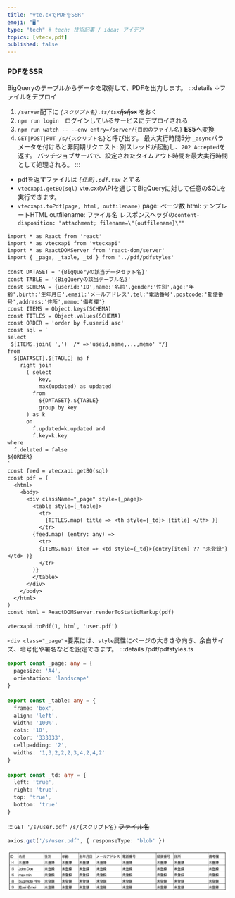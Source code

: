 ```yaml
---
title: "vte.cxでPDFをSSR"
emoji: "🖥"
type: "tech" # tech: 技術記事 / idea: アイデア
topics: [vtecx,pdf]
published: false
---
```

### PDFをSSR
BigQueryのテーブルからデータを取得して、PDFを出力します。
:::details ↓ファイルをデプロイ
1. `/server`配下に *`{スクリプト名}.ts/tsx`*~~/js/jsx~~ をおく
2. `npm run login`　ログインしているサービスにデプロイされる
3. `npm run watch -- --env entry=/server/{目的のファイル名}` **ES5**へ変換
4. `GET|POST|PUT /s/{スクリプト名}`と呼び出す。 最大実行時間5分
  `_async`パラメータを付けると非同期リクエスト: 別スレッドが起動し、`202 Accepted`を返す。 バッチジョブサーバで、設定されたタイムアウト時間を最大実行時間として処理される。
:::
- pdfを返すファイルは *`{任意}.pdf.tsx`* とする
- `vtecxapi.getBQ(sql)` vte.cxのAPIを通じてBigQueryに対して任意のSQLを実行できます。
- `vtecxapi.toPdf(page, html, outfilename)`
  page: ページ数
  html: テンプレートHTML
  outfilename: ファイル名 レスポンスヘッダの`content-disposition: "attachment; filename=\"{outfilename}\""`
```tsx: /server/user.pdf.tsx
import * as React from 'react'
import * as vtecxapi from 'vtecxapi'
import * as ReactDOMServer from 'react-dom/server'
import { _page, _table, _td } from '../pdf/pdfstyles'

const DATASET = '{BigQueryの該当データセット名}'
const TABLE = '{BigQueryの該当テーブル名}'
const SCHEMA = {userid:'ID',name:'名前',gender:'性別',age:'年齢',birth:'生年月日',email:'メールアドレス',tel:'電話番号',postcode:'郵便番号',address:'住所',memo:'備考欄'}
const ITEMS = Object.keys(SCHEMA)
const TITLES = Object.values(SCHEMA)
const ORDER = 'order by f.userid asc'
const sql = `
select
 ${ITEMS.join( ',')  /* =>'useid,name,...,memo' */}
from
  ${DATASET}.${TABLE} as f
    right join
      ( select
          key,
          max(updated) as updated
        from
          ${DATASET}.${TABLE}
          group by key
      ) as k
      on
        f.updated=k.updated and
        f.key=k.key
where
  f.deleted = false
${ORDER}
`
const feed = vtecxapi.getBQ(sql)
const pdf = (
  <html>
    <body>
      <div className="_page" style={_page}>
        <table style={_table}>
          <tr>
            {TITLES.map( title => <th style={_td}> {title} </th> )}
          </tr>
        {feed.map( (entry: any) =>
          <tr>
          {ITEMS.map( item => <td style={_td}>{entry[item] ?? '未登録'}</td> )}
          </tr>
        )}
        </table>
      </div>
    </body>
  </html>
)
const html = ReactDOMServer.renderToStaticMarkup(pdf)

vtecxapi.toPdf(1, html, 'user.pdf')
```
`<div class="_page">`要素には、`style`属性にページの大きさや向き、余白サイズ、暗号化や署名などを設定できます。
:::details /pdf/pdfstyles.ts
```ts
export const _page: any = {
  pagesize: 'A4',
  orientation: 'landscape'
}

export const _table: any = {
  frame: 'box',
  align: 'left',
  width: '100%',
  cols: '10',
  color: '333333',
  cellpadding: '2',
  widths: '1,3,2,2,2,3,4,2,4,2'
}

export const _td: any = {
  left: 'true',
  right: 'true',
  top: 'true',
  bottom: 'true'
}
```
:::
`GET '/s/user.pdf'` `/s/{スクリプト名}` ~~ファイル名~~
```ts
axios.get('/s/user.pdf', { responseType: 'blob' })
```
![pdf](/images/user_pdf.png)